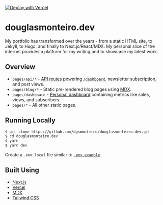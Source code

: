 [![Deploy with Vercel](https://vercel.com/button)](https://vercel.com/new/git/external?repository-url=https%3A%2F%2Fgithub.com%2Fdgsmonteiro%2Fdouglasmonteiro.dev)

# douglasmonteiro.dev

My portfolio has transformed over the years - from a static HTML site, to Jekyll, to Hugo, and finally to Next.js/React/MDX. My personal slice of the internet provides a platform for my writing and to showcase my latest work.

## Overview

- `pages/api/*` - [API routes](https://nextjs.org/docs/api-routes/introduction) powering [`/dashboard`](https://douglasmonteiro.dev/dashboard), newsletter subscription, and post views.
- `pages/blog/*` - Static pre-rendered blog pages using [MDX](https://github.com/mdx-js/mdx).
- `pages/dashboard` - [Personal dashboard](https://douglasmonteiro.dev/dashboard) containing metrics like sales, views, and subscribers.
- `pages/*` - All other static pages.

## Running Locally

```bash
$ git clone https://github.com/dgsmonteiro/douglasmonteiro.dev.git
$ cd douglasmonteiro.dev
$ yarn
$ yarn dev
```

Create a `.env.local` file similar to [`.env.example`](https://github.com/dgsmonteiro/douglasmonteiro.dev/blob/master/.env.example).

## Built Using

- [Next.js](https://nextjs.org/)
- [Vercel](https://vercel.com)
- [MDX](https://github.com/mdx-js/mdx)
- [Tailwind CSS](https://tailwindcss.com/)
